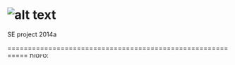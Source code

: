 ![alt text](https://www.dropbox.com/s/2aw1f2kqazy9561/logo%20EZhome.jpg "EZhome")
======

SE project 2014a 

===========================================================
טיוטות:


